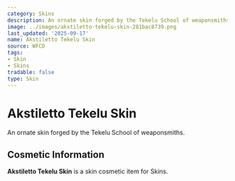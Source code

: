 ```yaml
---
category: Skins
description: An ornate skin forged by the Tekelu School of weaponsmiths.
image: ../images/akstiletto-tekelu-skin-281bac8739.png
last_updated: '2025-09-17'
name: Akstiletto Tekelu Skin
source: WFCD
tags:
- Skin
- Skins
tradable: false
type: Skin
---
```


# Akstiletto Tekelu Skin

An ornate skin forged by the Tekelu School of weaponsmiths.

## Cosmetic Information

**Akstiletto Tekelu Skin** is a skin cosmetic item for Skins.

